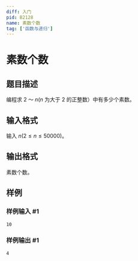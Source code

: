```yaml
---
diff: 入门
pid: B2128
name: 素数个数
tag: ['函数与递归']
---
```

# 素数个数
## 题目描述

编程求 $2$ ～ $n(n$ 为大于 $2$ 的正整数）中有多少个素数。
## 输入格式

输入 $n(2 \le n \le 50000)$。
## 输出格式

素数个数。
## 样例

### 样例输入 #1
```
10

```
### 样例输出 #1
```
4

```
